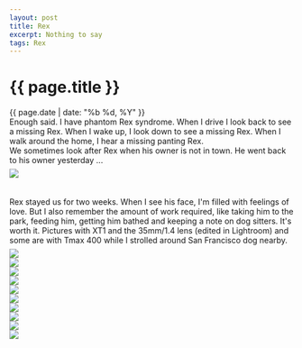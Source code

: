 ```yaml
---
layout: post
title: Rex
excerpt: Nothing to say
tags: Rex
---
```



{{ page.title }}
================
<div class="pdate"> {{ page.date | date: "%b %d, %Y" }} </div>


<div class="row">

<div class="col-xs-12">
Enough said. I have phantom Rex syndrome. When I drive I look back to see a missing Rex. When I wake up, I look down to see
a missing Rex. When I walk around the home, I hear a missing panting Rex.
<br>
	We sometimes look after Rex when his owner is not in town. He went back to his owner yesterday ...
	
<div id="demo6" class="flex-images" style="padding-top:0.5em;">
<div class="item" data-w="1000" data-h="1250">
	<div class="img"><a href="{{ site.url }}/images/photos/rex/rex.jpg"><img src="{{ site.url }}/images/blank.gif" data-src="{{ site.url }}/images/photos/rex/rex.jpg"></a></div>
</div>
</div>


<script>
$('#demo6').flexImages({ rowHeight:900 , truncate: 0});
</script>



</div>
</div>



<div class="row">
<br/><br/>
<div class="col-xs-12">
Rex stayed us for two weeks. When I see his face, I'm filled with
feelings of love. But I also remember the amount of work required,
like taking him to the park, feeding him, getting him bathed and
keeping a note on dog sitters. It's worth it. Pictures with XT1 and
the 35mm/1.4 lens (edited in Lightroom) and some are with Tmax 400
while I strolled around San Francisco dog nearby.


<div class="row row-centered">
<div id="demo7" class="flex-images" style="padding-top:0.5em;">
<div class="item" data-w="450" data-h="600">
	<div class="img"><a href="{{ site.url }}/images/photos/rex/t-2015-11-02 10.55.13 1.jpg"><img src="{{ site.url }}/images/blank.gif" data-src="{{ site.url }}/images/photos/rex/st-bord-2015-11-02 10.55.13 1.jpg"></a></div>
</div>
<div class="item" data-w="400" data-h="600">
	<div class="img"><a href="{{ site.url }}/images/photos/rex/t-2015-11-03 06.04.58 1.jpg"><img src="{{ site.url }}/images/blank.gif" data-src="{{ site.url }}/images/photos/rex/st-bord-2015-11-03 06.04.58 1.jpg"></a></div>
</div>
<div class="item" data-w="599" data-h="600">
	<div class="img"><a href="{{ site.url }}/images/photos/rex/t-2015-11-03 08.16.30 1.jpg"><img src="{{ site.url }}/images/blank.gif" data-src="{{ site.url }}/images/photos/rex/st-bord-2015-11-03 08.16.30 1.jpg"></a></div>
</div>
<div class="item" data-w="400" data-h="600">
	<div class="img"><a href="{{ site.url }}/images/photos/rex/t-2015-11-09 07.57.07 1.jpg"><img src="{{ site.url }}/images/blank.gif" data-src="{{ site.url }}/images/photos/rex/st-bord-2015-11-09 07.57.07 1.jpg"></a></div>
</div>
<div class="item" data-w="600" data-h="400">
	<div class="img"><a href="{{ site.url }}/images/photos/rex/t-DSCF1453.jpg"><img src="{{ site.url }}/images/blank.gif" data-src="{{ site.url }}/images/photos/rex/st-bord-DSCF1453.jpg"></a></div>
</div>
<div class="item" data-w="400" data-h="600">
	<div class="img"><a href="{{ site.url }}/images/photos/rex/t-DSCF1455.jpg"><img src="{{ site.url }}/images/blank.gif" data-src="{{ site.url }}/images/photos/rex/st-bord-DSCF1455.jpg"></a></div>
</div>
<div class="item" data-w="600" data-h="400">
	<div class="img"><a href="{{ site.url }}/images/photos/rex/t-DSCF1463.jpg"><img src="{{ site.url }}/images/blank.gif" data-src="{{ site.url }}/images/photos/rex/st-bord-DSCF1463.jpg"></a></div>
</div>
<div class="item" data-w="400" data-h="600">
	<div class="img"><a href="{{ site.url }}/images/photos/rex/t-DSCF1465-2.jpg"><img src="{{ site.url }}/images/blank.gif" data-src="{{ site.url }}/images/photos/rex/st-bord-DSCF1465-2.jpg"></a></div>
</div>
<div class="item" data-w="600" data-h="400">
	<div class="img"><a href="{{ site.url }}/images/photos/rex/t-DSCF1477.jpg"><img src="{{ site.url }}/images/blank.gif" data-src="{{ site.url }}/images/photos/rex/st-bord-DSCF1477.jpg"></a></div>
</div>
<div class="item" data-w="600" data-h="400">
	<div class="img"><a href="{{ site.url }}/images/photos/rex/t-tAA015.jpg"><img src="{{ site.url }}/images/blank.gif" data-src="{{ site.url }}/images/photos/rex/st-bord-tAA015.jpg"></a></div>
</div>
</div>
</div>
</div>
</div>
<script>
$('#demo7').flexImages({ rowHeight:600 , truncate: 0});
</script>

